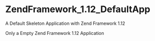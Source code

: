 ZendFramework_1.12_DefaultApp
=============================

A Default Skeleton Application with Zend Framework 1.12

Only a Empty Zend Framework 1.12 Application
